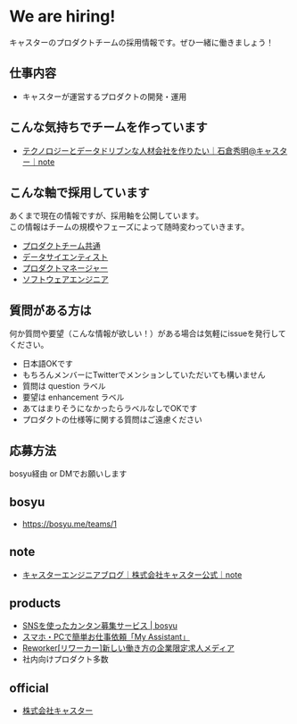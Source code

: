 # We are hiring!

キャスターのプロダクトチームの採用情報です。ぜひ一緒に働きましょう！

## 仕事内容

 * キャスターが運営するプロダクトの開発・運用

## こんな気持ちでチームを作っています
 * [テクノロジーとデータドリブンな人材会社を作りたい｜石倉秀明@キャスター｜note](https://note.mu/hideakiishikura/n/naea0e32af790?magazine_key=m72361d8173a9)

## こんな軸で採用しています

あくまで現在の情報ですが、採用軸を公開しています。  
この情報はチームの規模やフェーズによって随時変わっていきます。

 * [プロダクトチーム共通](/jobs/common.md)
 * [データサイエンティスト](/jobs/data_scientist.md)
 * [プロダクトマネージャー](/jobs/product_manager.md)
 * [ソフトウェアエンジニア](/jobs/software_engineer.md)

## 質問がある方は

何か質問や要望（こんな情報が欲しい！）がある場合は気軽にissueを発行してください。

* 日本語OKです
* もちろんメンバーにTwitterでメンションしていただいても構いません
* 質問は question ラベル
* 要望は enhancement ラベル
* あてはまりそうになかったらラベルなしでOKです
* プロダクトの仕様等に関する質問はご遠慮ください

## 応募方法

bosyu経由 or DMでお願いします

## bosyu

 * https://bosyu.me/teams/1

## note

 * [キャスターエンジニアブログ｜株式会社キャスター公式｜note](https://note.mu/caster_official/m/m72361d8173a9)

## products

 * [SNSを使ったカンタン募集サービス | bosyu](https://bosyu.me/)
 * [スマホ・PCで簡単お仕事依頼「My Assistant」](https://myas.jp/accounts)
 * [Reworker[リワーカー]新しい働き方の企業限定求人メディア](https://www.reworker.jp/)
 * 社内向けプロダクト多数

## official

 * [株式会社キャスター](https://caster.co.jp/)

